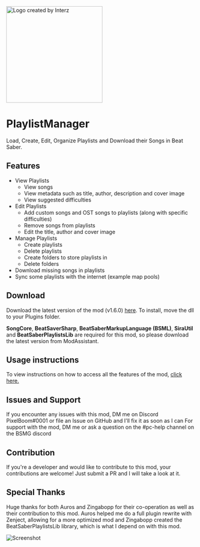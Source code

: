 <img src="https://github.com/rithik-b/PlaylistManager/blob/master/PlaylistManager/Icons/Logo.png?raw=true" alt="Logo created by Interz" width="256" height="256">

# PlaylistManager
Load, Create, Edit, Organize Playlists and Download their Songs in Beat Saber.

## Features
- View Playlists
	- View songs
	- View metadata such as title, author, description and cover image
	- View suggested difficulties
- Edit Playlists
	- Add custom songs and OST songs to playlists (along with specific difficulties)
	- Remove songs from playlists
	- Edit the title, author and cover image
- Manage Playlists
	- Create playlists
	- Delete playlists
	- Create folders to store playlists in
	- Delete folders
- Download missing songs in playlists
- Sync some playlists with the internet (example map pools)

## Download
Download the latest version of the mod (v1.6.0) [here](https://github.com/rithik-b/PlaylistManager/releases/tag/1.6.0 "here").
To install, move the dll to your Plugins folder.

**SongCore**, **BeatSaverSharp**, **BeatSaberMarkupLanguage (BSML)**, **SiraUtil** and **BeatSaberPlaylistsLib** are required for this mod, so please download the latest version from ModAssistant.

## Usage instructions
To view instructions on how to access all the features of the mod, [click here.](https://github.com/rithik-b/PlaylistManager/blob/master/Guides/GettingStarted.md)

## Issues and Support
If you encounter any issues with this mod, DM me on Discord PixelBoom#0001 or file an Issue on GitHub and I'll fix it as soon as I can For support with the mod, DM me or ask a question on the #pc-help channel on the BSMG discord

## Contribution
If you're a developer and would like to contribute to this mod, your contributions are welcome! Just submit a PR and I will take a look at it.

## Special Thanks
Huge thanks for both Auros and Zingabopp for their co-operation as well as their contribution to this mod.
Auros helped me do a full plugin rewrite with Zenject, allowing for a more optimized mod and Zingabopp created the BeatSaberPlaylistsLib library, which is what I depend on with this mod.

![Screenshot](https://github.com/rithik-b/PlaylistManager/blob/master/img/screenshot.png?raw=true)
